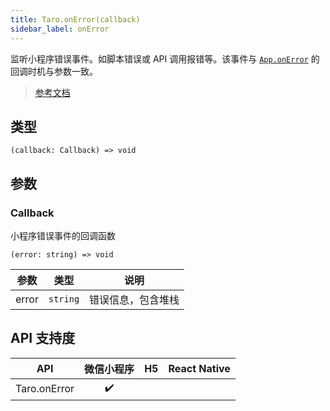 ```yaml
---
title: Taro.onError(callback)
sidebar_label: onError
---
```


监听小程序错误事件。如脚本错误或 API 调用报错等。该事件与 [`App.onError`](https://developers.weixin.qq.com/miniprogram/dev/reference/api/App.html#onerrorstring-error) 的回调时机与参数一致。

> [参考文档](https://developers.weixin.qq.com/miniprogram/dev/api/base/app/app-event/wx.onError.html)

## 类型

```tsx
(callback: Callback) => void
```

## 参数

### Callback

小程序错误事件的回调函数

```tsx
(error: string) => void
```

<table>
  <thead>
    <tr>
      <th>参数</th>
      <th>类型</th>
      <th>说明</th>
    </tr>
  </thead>
  <tbody>
    <tr>
      <td>error</td>
      <td><code>string</code></td>
      <td>错误信息，包含堆栈</td>
    </tr>
  </tbody>
</table>

## API 支持度

|     API      | 微信小程序 | H5 | React Native |
|:------------:|:-----:|:--:|:------------:|
| Taro.onError |  ✔️   |    |              |
